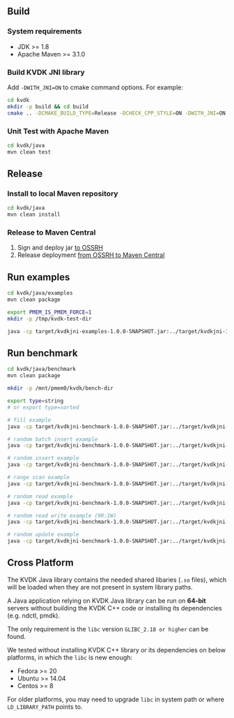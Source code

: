 ## Build

### System requirements
* JDK >= 1.8
* Apache Maven >= 3.1.0

### Build KVDK JNI library
Add `-DWITH_JNI=ON` to cmake command options. For example:

```bash
cd kvdk
mkdir -p build && cd build
cmake .. -DCMAKE_BUILD_TYPE=Release -DCHECK_CPP_STYLE=ON -DWITH_JNI=ON && make -j
```

### Unit Test with Apache Maven
```bash
cd kvdk/java
mvn clean test
``` 

## Release
### Install to local Maven repository
```bash
cd kvdk/java
mvn clean install
```

### Release to Maven Central
1. Sign and deploy jar [to OSSRH](https://central.sonatype.org/publish/publish-manual/)
2. Release deployment [from OSSRH to Maven Central](https://central.sonatype.org/publish/release/)

## Run examples
```bash
cd kvdk/java/examples
mvn clean package

export PMEM_IS_PMEM_FORCE=1
mkdir -p /tmp/kvdk-test-dir

java -cp target/kvdkjni-examples-1.0.0-SNAPSHOT.jar:../target/kvdkjni-1.0.0-SNAPSHOT.jar io.pmem.kvdk.examples.KVDKExamples
```

## Run benchmark
```bash
cd kvdk/java/benchmark
mvn clean package

mkdir -p /mnt/pmem0/kvdk/bench-dir

export type=string
# or export type=sorted

# fill example
java -cp target/kvdkjni-benchmark-1.0.0-SNAPSHOT.jar:../target/kvdkjni-1.0.0-SNAPSHOT.jar io.pmem.kvdk.benchmark.KVDKBenchmark -fill=true -latency=true -path=/mnt/pmem0/kvdk/bench-dir -space=214748364800 -num_kv=335544320 -type=$type -threads=32

# random batch insert example
java -cp target/kvdkjni-benchmark-1.0.0-SNAPSHOT.jar:../target/kvdkjni-1.0.0-SNAPSHOT.jar io.pmem.kvdk.benchmark.KVDKBenchmark -fill=false -latency=true -path=/mnt/pmem0/kvdk/bench-dir -space=214748364800 -num_kv=335544320 -type=$type -threads=32 -timeout=30 -read_ratio=0 -existing_keys_ratio=0 -batch_size=100

# random insert example
java -cp target/kvdkjni-benchmark-1.0.0-SNAPSHOT.jar:../target/kvdkjni-1.0.0-SNAPSHOT.jar io.pmem.kvdk.benchmark.KVDKBenchmark -fill=false -latency=true -path=/mnt/pmem0/kvdk/bench-dir -space=214748364800 -num_kv=335544320 -type=$type -threads=32 -timeout=30 -read_ratio=0 -existing_keys_ratio=0

# range scan example
java -cp target/kvdkjni-benchmark-1.0.0-SNAPSHOT.jar:../target/kvdkjni-1.0.0-SNAPSHOT.jar io.pmem.kvdk.benchmark.KVDKBenchmark -fill=false -latency=true -path=/mnt/pmem0/kvdk/bench-dir -space=214748364800 -num_kv=335544320 -type=$type -threads=32 -timeout=30 -read_ratio=1 -scan=1

# random read example
java -cp target/kvdkjni-benchmark-1.0.0-SNAPSHOT.jar:../target/kvdkjni-1.0.0-SNAPSHOT.jar io.pmem.kvdk.benchmark.KVDKBenchmark -fill=false -latency=true -path=/mnt/pmem0/kvdk/bench-dir -space=214748364800 -num_kv=335544320 -type=$type -threads=32 -timeout=30 -read_ratio=1

# random read write example (9R:1W)
java -cp target/kvdkjni-benchmark-1.0.0-SNAPSHOT.jar:../target/kvdkjni-1.0.0-SNAPSHOT.jar io.pmem.kvdk.benchmark.KVDKBenchmark -fill=false -latency=true -path=/mnt/pmem0/kvdk/bench-dir -space=214748364800 -num_kv=335544320 -type=$type -threads=32 -timeout=30 -read_ratio=0.9

# random update example
java -cp target/kvdkjni-benchmark-1.0.0-SNAPSHOT.jar:../target/kvdkjni-1.0.0-SNAPSHOT.jar io.pmem.kvdk.benchmark.KVDKBenchmark -fill=false -latency=true -path=/mnt/pmem0/kvdk/bench-dir -space=214748364800 -num_kv=335544320 -type=$type -threads=32 -timeout=30 -read_ratio=0

```

## Cross Platform

The KVDK Java library contains the needed shared libaries (`.so` files), which will be loaded when they are not present in system library paths.

A Java application relying on KVDK Java library can be run on **64-bit** servers without building the KVDK C++ code or installing its dependencies (e.g. ndctl, pmdk).

The only requirement is the `libc` version `GLIBC_2.18 or higher` can be found.

We tested without installing KVDK C++ library or its dependencies on below platforms, in which the `libc` is new enough:
* Fedora >= 20
* Ubuntu >= 14.04
* Centos >= 8

For older platforms, you may need to upgrade `libc` in system path or where `LD_LIBRARY_PATH` points to.
